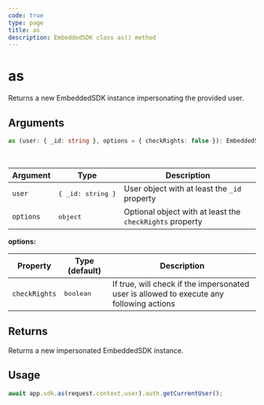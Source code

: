 ```yaml
---
code: true
type: page
title: as
description: EmbeddedSDK class as() method
---
```


# as

Returns a new EmbeddedSDK instance impersonating the provided user.

## Arguments

```ts
as (user: { _id: string }, options = { checkRights: false }): EmbeddedSDK;
```

<br/>

| Argument  | Type                        | Description                                              |
| --------- | --------------------------- | -------------------------------------------------------- |
| `user`    | <pre>{ \_id: string }</pre> | User object with at least the `_id` property             |
| `options` | <pre>object</pre>           | Optional object with at least the `checkRights` property |

**options:**

<SinceBadge version="auto-version" />

| Property      | Type (default)     | Description                                                                              |
| ------------- | ------------------ | ---------------------------------------------------------------------------------------- |
| `checkRights` | <pre>boolean</pre> | If true, will check if the impersonated user is allowed to execute any following actions |

## Returns

Returns a new impersonated EmbeddedSDK instance.

## Usage

```ts
await app.sdk.as(request.context.user).auth.getCurrentUser();
```

